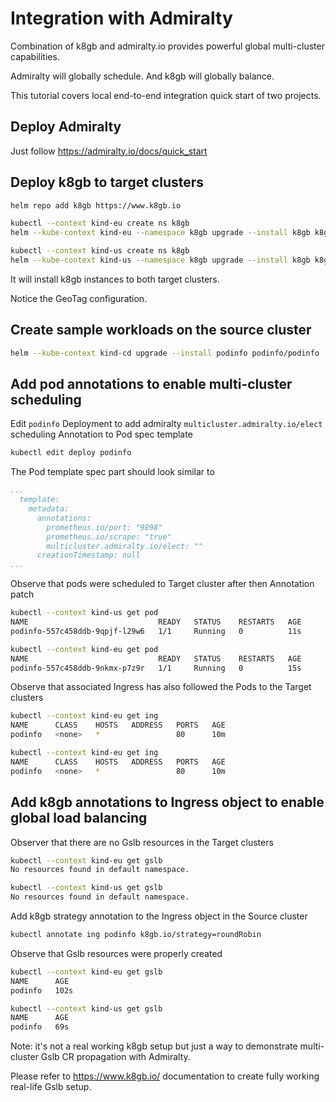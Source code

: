 # Integration with Admiralty

Combination of k8gb and admiralty.io provides powerful
global multi-cluster capabilities.

Admiralty will globally schedule. And k8gb will globally balance.

This tutorial covers local end-to-end integration quick start of two projects.

## Deploy Admiralty

Just follow https://admiralty.io/docs/quick_start

## Deploy k8gb to target clusters

```sh
helm repo add k8gb https://www.k8gb.io

kubectl --context kind-eu create ns k8gb
helm --kube-context kind-eu --namespace k8gb upgrade --install k8gb k8gb/k8gb --set k8gb.clusterGeoTag=eu --set k8gb.extGslbClustersGeoTags=us

kubectl --context kind-us create ns k8gb
helm --kube-context kind-us --namespace k8gb upgrade --install k8gb k8gb/k8gb --set k8gb.clusterGeoTag=us --set k8gb.extGslbClustersGeoTags=eu
```

It will install k8gb instances to both target clusters.

Notice the GeoTag configuration.

## Create sample workloads on the source cluster

```sh
helm --kube-context kind-cd upgrade --install podinfo podinfo/podinfo --set replicaCount=2 --set ingress.enabled=true
```

## Add pod annotations to enable multi-cluster scheduling

Edit `podinfo` Deployment to add admiralty `multicluster.admiralty.io/elect` scheduling Annotation to Pod spec template

```sh
kubectl edit deploy podinfo
```

The Pod template spec part should look similar to

```yaml
...
  template:
    metadata:
      annotations:
        prometheus.io/port: "9898"
        prometheus.io/scrape: "true"
        multicluster.admiralty.io/elect: ""
      creationTimestamp: null
...
```

Observe that pods were scheduled to Target cluster after then Annotation patch

```sh
kubectl --context kind-us get pod
NAME                             READY   STATUS    RESTARTS   AGE
podinfo-557c458ddb-9qpjf-l29w6   1/1     Running   0          11s

kubectl --context kind-eu get pod
NAME                             READY   STATUS    RESTARTS   AGE
podinfo-557c458ddb-9nkmx-p7z9r   1/1     Running   0          15s
```

Observe that associated Ingress has also followed the Pods to the Target clusters

```sh
kubectl --context kind-eu get ing
NAME      CLASS    HOSTS   ADDRESS   PORTS   AGE
podinfo   <none>   *                 80      10m

kubectl --context kind-eu get ing
NAME      CLASS    HOSTS   ADDRESS   PORTS   AGE
podinfo   <none>   *                 80      10m
```

## Add k8gb annotations to Ingress object to enable global load balancing

Observer that there are no Gslb resources in the Target clusters

```sh
kubectl --context kind-eu get gslb
No resources found in default namespace.

kubectl --context kind-us get gslb
No resources found in default namespace.
```

Add k8gb strategy annotation to the Ingress object in the Source cluster

```sh
kubectl annotate ing podinfo k8gb.io/strategy=roundRobin
```

Observe that Gslb resources were properly created

```sh
kubectl --context kind-eu get gslb
NAME      AGE
podinfo   102s

kubectl --context kind-us get gslb
NAME      AGE
podinfo   69s
```

Note: it's not a real working k8gb setup but just a way to demonstrate multi-cluster
Gslb CR propagation with Admiralty.

Please refer to https://www.k8gb.io/ documentation to create fully working real-life Gslb setup.
